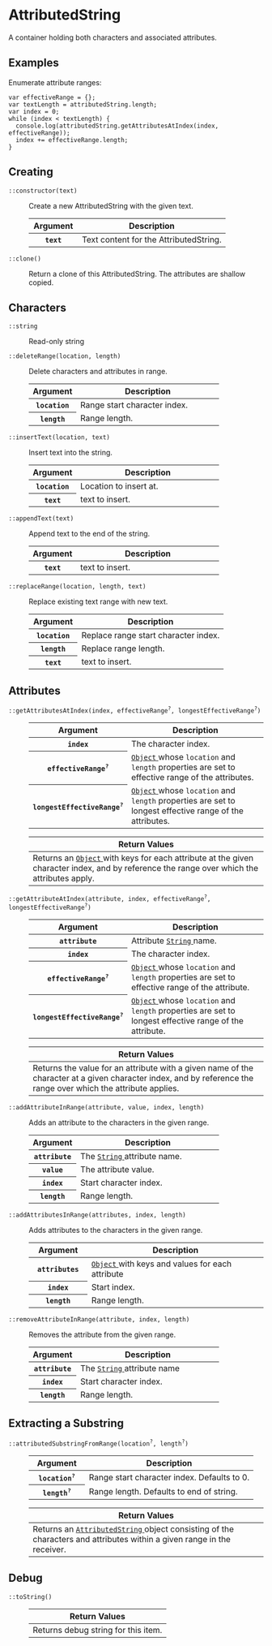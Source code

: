 <div class='class-def'>
  <script type="text/javascript" src="https://code.jquery.com/jquery-2.2.0.min.js"></script>
  <script>
    $( document ).ready(function() {
      $('.class-def dd').hide();
      $('.class-def dt').click(function(){
        $(this).next('dd').slideToggle();
      });
    });
  </script>
  <h1>AttributedString</h1>
  <p>A container holding both characters and associated attributes.</p>
  <h2>Examples</h2>
<p>Enumerate attribute ranges:</p>
<pre><code class="lang-javascript"><span class="hljs-keyword">var</span> effectiveRange = {};
<span class="hljs-keyword">var</span> textLength = attributedString.length;
<span class="hljs-keyword">var</span> index = <span class="hljs-number">0</span>;
<span class="hljs-keyword">while</span> (index &lt; textLength) {
  <span class="hljs-built_in">console</span>.log(attributedString.getAttributesAtIndex(index, effectiveRange));
  index += effectiveRange.length;
}
</code></pre>
  
<h2>Creating</h2>
<dl>
  <dt class='method-def' id='instance-constructor'>
  <code class='signature'>::constructor(text)</code>
</dt>
<dd class='method-def m-t-md m-b-md'>
  <p>Create a new AttributedString with the given text.</p>
  <table class='parameter table table-condensed'>
  <col style='width:25%'>
  <col style='width:75%'>
  <thead>
    <tr>
      <th>Argument</th>
      <th>Description</th>
    </tr>
  </thead>
  <tbody>
    <tr>
  <th><code>text</code></th>
  <td>Text content for the AttributedString.</td>
</tr>
  </tbody>
</table>
</dd>
<dt class='method-def' id='instance-clone'>
  <code class='signature'>::clone()</code>
</dt>
<dd class='method-def m-t-md m-b-md'>
  <p>Return a clone of this AttributedString. The attributes are
shallow copied. </p>
</dd>
</dl>
<h2>Characters</h2>
<dl>
  <dt class='property-def' id='instance-string'>
  <code class='signature'>::string</code>
</dt>
<dd class='property-def m-t-md m-b-md'>
  <p>Read-only string </p>
</dd>
  <dt class='method-def' id='instance-deleteRange'>
  <code class='signature'>::deleteRange(location, length)</code>
</dt>
<dd class='method-def m-t-md m-b-md'>
  <p>Delete characters and attributes in range.</p>
  <table class='parameter table table-condensed'>
  <col style='width:25%'>
  <col style='width:75%'>
  <thead>
    <tr>
      <th>Argument</th>
      <th>Description</th>
    </tr>
  </thead>
  <tbody>
    <tr>
  <th><code>location</code></th>
  <td>Range start character index.</td>
</tr>
<tr>
  <th><code>length</code></th>
  <td>Range length.</td>
</tr>
  </tbody>
</table>
</dd>
<dt class='method-def' id='instance-insertText'>
  <code class='signature'>::insertText(location, text)</code>
</dt>
<dd class='method-def m-t-md m-b-md'>
  <p>Insert text into the string.</p>
  <table class='parameter table table-condensed'>
  <col style='width:25%'>
  <col style='width:75%'>
  <thead>
    <tr>
      <th>Argument</th>
      <th>Description</th>
    </tr>
  </thead>
  <tbody>
    <tr>
  <th><code>location</code></th>
  <td>Location to insert at.</td>
</tr>
<tr>
  <th><code>text</code></th>
  <td>text to insert.</td>
</tr>
  </tbody>
</table>
</dd>
<dt class='method-def' id='instance-appendText'>
  <code class='signature'>::appendText(text)</code>
</dt>
<dd class='method-def m-t-md m-b-md'>
  <p>Append text to the end of the string.</p>
  <table class='parameter table table-condensed'>
  <col style='width:25%'>
  <col style='width:75%'>
  <thead>
    <tr>
      <th>Argument</th>
      <th>Description</th>
    </tr>
  </thead>
  <tbody>
    <tr>
  <th><code>text</code></th>
  <td>text to insert.</td>
</tr>
  </tbody>
</table>
</dd>
<dt class='method-def' id='instance-replaceRange'>
  <code class='signature'>::replaceRange(location, length, text)</code>
</dt>
<dd class='method-def m-t-md m-b-md'>
  <p>Replace existing text range with new text.</p>
  <table class='parameter table table-condensed'>
  <col style='width:25%'>
  <col style='width:75%'>
  <thead>
    <tr>
      <th>Argument</th>
      <th>Description</th>
    </tr>
  </thead>
  <tbody>
    <tr>
  <th><code>location</code></th>
  <td>Replace range start character index.</td>
</tr>
<tr>
  <th><code>length</code></th>
  <td>Replace range length.</td>
</tr>
<tr>
  <th><code>text</code></th>
  <td>text to insert.</td>
</tr>
  </tbody>
</table>
</dd>
</dl>
<h2>Attributes</h2>
<dl>
  <dt class='method-def' id='instance-getAttributesAtIndex'>
  <code class='signature'>::getAttributesAtIndex(index, effectiveRange<sup>?</sup>, longestEffectiveRange<sup>?</sup>)</code>
</dt>
<dd class='method-def m-t-md m-b-md'>
  <table class='parameter table table-condensed'>
  <col style='width:25%'>
  <col style='width:75%'>
  <thead>
    <tr>
      <th>Argument</th>
      <th>Description</th>
    </tr>
  </thead>
  <tbody>
    <tr>
  <th><code>index</code></th>
  <td>The character index.</td>
</tr>
<tr>
  <th><code>effectiveRange<sup>?</sup></code></th>
  <td><a class='reference' href='https://developer.mozilla.org/en-US/docs/Web/JavaScript/Reference/Global_Objects/Object'>
  <code>Object</code>
</a> whose <code>location</code> and <code>length</code>  properties are set to effective range of the attributes.</td>
</tr>
<tr>
  <th><code>longestEffectiveRange<sup>?</sup></code></th>
  <td><a class='reference' href='https://developer.mozilla.org/en-US/docs/Web/JavaScript/Reference/Global_Objects/Object'>
  <code>Object</code>
</a> whose <code>location</code> and <code>length</code>  properties are set to longest effective range of the attributes.</td>
</tr>
  </tbody>
</table>
  <table class='m-t return-value table table-condensed'>
  <thead>
    <tr>
      <th>Return Values</th>
    </tr>
  </thead>
  <tbody>
    <tr><td>Returns an <a class='reference' href='https://developer.mozilla.org/en-US/docs/Web/JavaScript/Reference/Global_Objects/Object'>
  <code>Object</code>
</a> with keys for each attribute at the given
character index, and by reference the range over which the
attributes apply.
</td></tr>
  </tbody>
</table>
</dd>
<dt class='method-def' id='instance-getAttributeAtIndex'>
  <code class='signature'>::getAttributeAtIndex(attribute, index, effectiveRange<sup>?</sup>, longestEffectiveRange<sup>?</sup>)</code>
</dt>
<dd class='method-def m-t-md m-b-md'>
  <table class='parameter table table-condensed'>
  <col style='width:25%'>
  <col style='width:75%'>
  <thead>
    <tr>
      <th>Argument</th>
      <th>Description</th>
    </tr>
  </thead>
  <tbody>
    <tr>
  <th><code>attribute</code></th>
  <td>Attribute <a class='reference' href='https://developer.mozilla.org/en-US/docs/Web/JavaScript/Reference/Global_Objects/String'>
  <code>String</code>
</a> name.</td>
</tr>
<tr>
  <th><code>index</code></th>
  <td>The character index.</td>
</tr>
<tr>
  <th><code>effectiveRange<sup>?</sup></code></th>
  <td><a class='reference' href='https://developer.mozilla.org/en-US/docs/Web/JavaScript/Reference/Global_Objects/Object'>
  <code>Object</code>
</a> whose <code>location</code> and <code>length</code>  properties are set to effective range of the attribute.</td>
</tr>
<tr>
  <th><code>longestEffectiveRange<sup>?</sup></code></th>
  <td><a class='reference' href='https://developer.mozilla.org/en-US/docs/Web/JavaScript/Reference/Global_Objects/Object'>
  <code>Object</code>
</a> whose <code>location</code> and <code>length</code>  properties are set to longest effective range of the attribute.</td>
</tr>
  </tbody>
</table>
  <table class='m-t return-value table table-condensed'>
  <thead>
    <tr>
      <th>Return Values</th>
    </tr>
  </thead>
  <tbody>
    <tr><td>Returns the value for an attribute with a given name of the
character at a given character index, and by reference the range over which
the attribute applies.
</td></tr>
  </tbody>
</table>
</dd>
<dt class='method-def' id='instance-addAttributeInRange'>
  <code class='signature'>::addAttributeInRange(attribute, value, index, length)</code>
</dt>
<dd class='method-def m-t-md m-b-md'>
  <p>Adds an attribute to the characters in the given range.</p>
  <table class='parameter table table-condensed'>
  <col style='width:25%'>
  <col style='width:75%'>
  <thead>
    <tr>
      <th>Argument</th>
      <th>Description</th>
    </tr>
  </thead>
  <tbody>
    <tr>
  <th><code>attribute</code></th>
  <td>The <a class='reference' href='https://developer.mozilla.org/en-US/docs/Web/JavaScript/Reference/Global_Objects/String'>
  <code>String</code>
</a> attribute name.</td>
</tr>
<tr>
  <th><code>value</code></th>
  <td>The attribute value.</td>
</tr>
<tr>
  <th><code>index</code></th>
  <td>Start character index.</td>
</tr>
<tr>
  <th><code>length</code></th>
  <td>Range length.</td>
</tr>
  </tbody>
</table>
</dd>
<dt class='method-def' id='instance-addAttributesInRange'>
  <code class='signature'>::addAttributesInRange(attributes, index, length)</code>
</dt>
<dd class='method-def m-t-md m-b-md'>
  <p>Adds attributes to the characters in the given range.</p>
  <table class='parameter table table-condensed'>
  <col style='width:25%'>
  <col style='width:75%'>
  <thead>
    <tr>
      <th>Argument</th>
      <th>Description</th>
    </tr>
  </thead>
  <tbody>
    <tr>
  <th><code>attributes</code></th>
  <td><a class='reference' href='https://developer.mozilla.org/en-US/docs/Web/JavaScript/Reference/Global_Objects/Object'>
  <code>Object</code>
</a> with keys and values for each attribute</td>
</tr>
<tr>
  <th><code>index</code></th>
  <td>Start index.</td>
</tr>
<tr>
  <th><code>length</code></th>
  <td>Range length.</td>
</tr>
  </tbody>
</table>
</dd>
<dt class='method-def' id='instance-removeAttributeInRange'>
  <code class='signature'>::removeAttributeInRange(attribute, index, length)</code>
</dt>
<dd class='method-def m-t-md m-b-md'>
  <p>Removes the attribute from the given range.</p>
  <table class='parameter table table-condensed'>
  <col style='width:25%'>
  <col style='width:75%'>
  <thead>
    <tr>
      <th>Argument</th>
      <th>Description</th>
    </tr>
  </thead>
  <tbody>
    <tr>
  <th><code>attribute</code></th>
  <td>The <a class='reference' href='https://developer.mozilla.org/en-US/docs/Web/JavaScript/Reference/Global_Objects/String'>
  <code>String</code>
</a> attribute name</td>
</tr>
<tr>
  <th><code>index</code></th>
  <td>Start character index.</td>
</tr>
<tr>
  <th><code>length</code></th>
  <td>Range length.</td>
</tr>
  </tbody>
</table>
</dd>
</dl>
<h2>Extracting a Substring</h2>
<dl>
  <dt class='method-def' id='instance-attributedSubstringFromRange'>
  <code class='signature'>::attributedSubstringFromRange(location<sup>?</sup>, length<sup>?</sup>)</code>
</dt>
<dd class='method-def m-t-md m-b-md'>
  <table class='parameter table table-condensed'>
  <col style='width:25%'>
  <col style='width:75%'>
  <thead>
    <tr>
      <th>Argument</th>
      <th>Description</th>
    </tr>
  </thead>
  <tbody>
    <tr>
  <th><code>location<sup>?</sup></code></th>
  <td>Range start character index. Defaults to 0.</td>
</tr>
<tr>
  <th><code>length<sup>?</sup></code></th>
  <td>Range length. Defaults to end of string.</td>
</tr>
  </tbody>
</table>
  <table class='m-t return-value table table-condensed'>
  <thead>
    <tr>
      <th>Return Values</th>
    </tr>
  </thead>
  <tbody>
    <tr><td>Returns an <a class='reference' href='AttributedString.html'>
  <code>AttributedString</code>
</a> object consisting of the characters
and attributes within a given range in the receiver.
</td></tr>
  </tbody>
</table>
</dd>
</dl>
<h2>Debug</h2>
<dl>
  <dt class='method-def' id='instance-toString'>
  <code class='signature'>::toString()</code>
</dt>
<dd class='method-def m-t-md m-b-md'>
  <table class='m-t return-value table table-condensed'>
  <thead>
    <tr>
      <th>Return Values</th>
    </tr>
  </thead>
  <tbody>
    <tr><td>Returns debug string for this item.
</td></tr>
  </tbody>
</table>
</dd>
</dl>
</div>